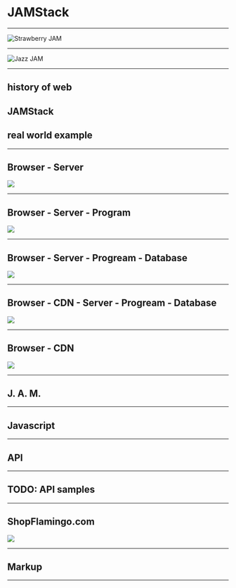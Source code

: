# JAMStack

---

![Strawberry JAM](./jam.jpg)

---

![Jazz JAM](./jazz-jam.jpg)

---

## history of web

## JAMStack

## real world example

---

## Browser - Server
![](./brain_0.png)

---

## Browser - Server - Program
![](./brain_1.png)

---

## Browser - Server - Progream - Database
![](./brain_2.png)

---

## Browser - CDN - Server - Progream - Database
![](./brain_3.png)

---

## Browser - CDN
![](./mind_blown.jpg)

---

## J. A. M.

---

## Javascript

---

## API

---

## TODO: API samples

---

## ShopFlamingo.com
![](./QRcode.png)

---

## Markup

---

